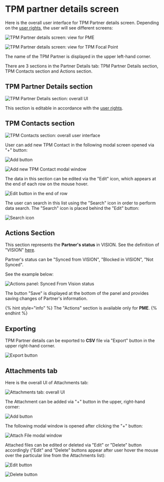 # TPM partner details screen

Here is the overall user interface for TPM Partner details screen. Depending on the [user rights](../overview/user-rights-and-permissions.md), the user will see different screens:

![TPM Partner details screen: view for PME](../../.gitbook/assets/35.png)

![TPM Partner details screen: view for TPM Focal Point](../../.gitbook/assets/34%20%281%29.png)

The name of the TPM Partner is displayed in the upper left-hand corner. 

There are 3 sections in the Partner Details tab: TPM Partner Details section, TPM Contacts section and Actions section. 

## TPM Partner Details section

![TPM Partner Details section: overall UI ](../../.gitbook/assets/19.png)

This section is editable in accordance with the [user rights](../overview/user-rights-and-permissions.md).

## TPM Contacts section

![ TPM Contacts section: overall user interface](../../.gitbook/assets/21.png)

User can add new TPM Contact in the following modal screen opened via "+" button: 

![Add button](../../.gitbook/assets/22.png)

![Add new TPM Contact modal window](../../.gitbook/assets/23%20%281%29.png)

The data in this section can be edited via the "Edit" icon, which appears at the end of each row on the mouse hover. 

![Edit button in the end of row](../../.gitbook/assets/24.png)

The user can  search in this list using the "Search" icon in order to perform data search. The "Search" icon is placed behind the "Edit" button: 

![Search icon](../../.gitbook/assets/25.png)

## Actions Section

This section represents the **Partner's status** in VISION. See the definition of "VISION" [here](../../introduction/glossary-terminology.md).

Partner's status can be "Synced from VISION", "Blocked in VISION", "Not Synced". 

See the example below: 

![Actions panel: Synced From Vision status ](../../.gitbook/assets/27.png)

The button "Save" is displayed at the bottom of the panel and provides saving changes of Partner's information. 

{% hint style="info" %}
The "Actions" section is available only for **PME**.
{% endhint %}

## **Exporting**

TPM Partner details can be exported to **CSV** file via "Export" button in the upper right-hand corner.

![Export button](../../.gitbook/assets/28.png)

## Attachments tab

Here is the overall UI of Attachments tab:

![Attachments tab: overall UI](../../.gitbook/assets/29.png)

The Attachment can be added via "+" button in the upper, right-hand corner:

![Add button](../../.gitbook/assets/30.png)

The following modal window is opened after clicking the "+" button:

![Attach File modal window](../../.gitbook/assets/31.png)

Attached files can be edited or deleted via "Edit" or "Delete" button accordingly  \("Edit" and "Delete" buttons appear after user hover the mouse over the particular line from the Attachments list\):

![Edit button](../../.gitbook/assets/40.png)

![Delete button](../../.gitbook/assets/41.png)

